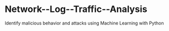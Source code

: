 # Network--Log--Traffic--Analysis
Identify malicious behavior and attacks using Machine Learning with Python
